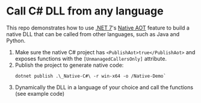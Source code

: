 # Call C# DLL from any language

This repo demonstrates how to use [.NET 7](https://dotnet.microsoft.com/en-us/download/dotnet/7.0)'s [Native AOT](https://learn.microsoft.com/en-us/dotnet/core/deploying/native-aot/) feature to build a native DLL that can be called from other languages, such as Java and Python.

1. Make sure the native C# project has `<PublishAot>true</PublishAot>` and exposes functions with the `[UnmanagedCallersOnly]` attribute.
1. Publish the project to generate native code:
   ```shell
   dotnet publish .\_Native-C#\ -r win-x64 -o /Native-Demo`
   ```
1. Dynamically the DLL in a language of your choice and call the functions (see example code)
